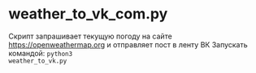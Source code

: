 # weather_to_vk_com.py
Скрипт запрашивает текущую погоду на сайте https://openweathermap.org и отправляет пост в ленту ВК
Запускать командой: <code>python3 weather_to_vk.py</code>

